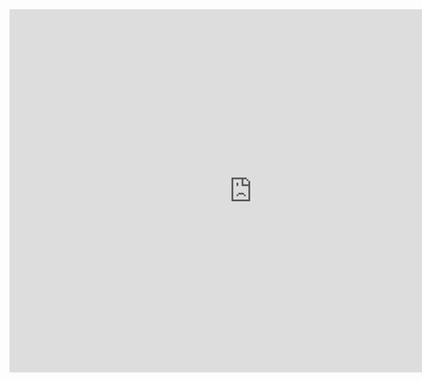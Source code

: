 <iframe src="https://data.oecd.org/chart/5Pfq" width="860" height="645" style="border: 0" mozallowfullscreen="true" webkitallowfullscreen="true" allowfullscreen="true"><a href="https://data.oecd.org/chart/5Pfq" target="_blank">OECD Chart: General government debt, Total, % of GDP, Annual, 2015 – 2018</a></iframe>
